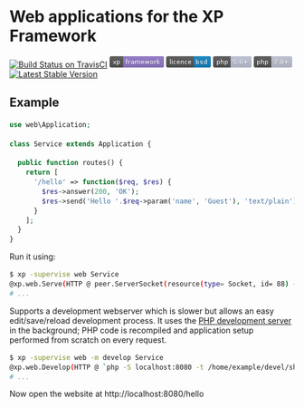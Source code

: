 Web applications for the XP Framework
========================================================================

[![Build Status on TravisCI](https://secure.travis-ci.org/xp-forge/web.png)](http://travis-ci.org/xp-forge/web)
[![XP Framework Module](https://raw.githubusercontent.com/xp-framework/web/master/static/xp-framework-badge.png)](https://github.com/xp-framework/core)
[![BSD Licence](https://raw.githubusercontent.com/xp-framework/web/master/static/licence-bsd.png)](https://github.com/xp-framework/core/blob/master/LICENCE.md)
[![Required PHP 5.6+](https://raw.githubusercontent.com/xp-framework/web/master/static/php-5_6plus.png)](http://php.net/)
[![Supports PHP 7.0+](https://raw.githubusercontent.com/xp-framework/web/master/static/php-7_0plus.png)](http://php.net/)
[![Latest Stable Version](https://poser.pugx.org/xp-forge/web/version.png)](https://packagist.org/packages/xp-forge/web)

Example
-------

```php
use web\Application;

class Service extends Application {

  public function routes() {
    return [
      '/hello' => function($req, $res) {
        $res->answer(200, 'OK');
        $res->send('Hello '.$req->param('name', 'Guest'), 'text/plain');
      }
    ];
  }
}
```

Run it using:

```bash
$ xp -supervise web Service
@xp.web.Serve(HTTP @ peer.ServerSocket(resource(type= Socket, id= 88) -> tcp://127.0.0.1:8080))
# ...
```

Supports a development webserver which is slower but allows an easy edit/save/reload development process. It uses the [PHP development server](http://php.net/features.commandline.webserver) in the background; PHP code is recompiled and application setup performed from scratch on every request.

```bash
$ xp -supervise web -m develop Service
@xp.web.Develop(HTTP @ `php -S localhost:8080 -t /home/example/devel/shorturl`)
# ...
```

Now open the website at http://localhost:8080/hello